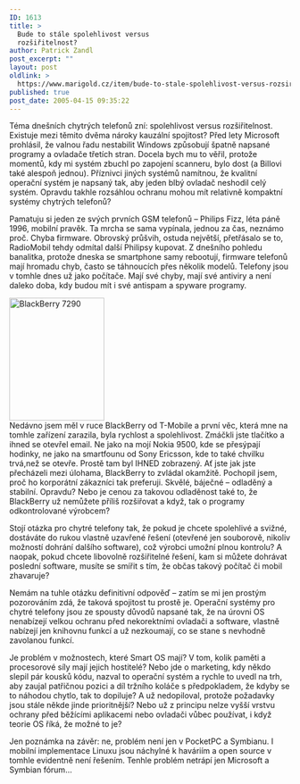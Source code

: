 ```yaml
---
ID: 1613
title: >
  Bude to stále spolehlivost versus
  rozšiřitelnost?
author: Patrick Zandl
post_excerpt: ""
layout: post
oldlink: >
  https://www.marigold.cz/item/bude-to-stale-spolehlivost-versus-rozsiritelnost
published: true
post_date: 2005-04-15 09:35:22
---
```

<p>Téma dnešních chytrých telefonů zní: spolehlivost versus rozšiřitelnost. Existuje mezi těmito dvěma nároky kauzální spojitost? Před lety Microsoft prohlásil, že valnou řadu nestabilit Windows způsobují špatně napsané programy a ovladače třetích stran. Docela bych mu to věřil, protože momentů, kdy mi systém zbuchl po zapojení scanneru, bylo dost (a Billovi také alespoň jednou). Příznivci jiných systémů namítnou, že kvalitní operační systém je napsaný tak, aby jeden blbý ovladač neshodil celý systém. Opravdu takhle rozsáhlou ochranu mohou mít relativně kompaktní systémy chytrých telefonů?</p>

<p>Pamatuju si jeden ze svých prvních GSM telefonů – Philips Fizz, léta páně 1996, mobilní pravěk. Ta mrcha se sama vypínala, jednou za čas, neznámo proč. Chyba firmware. Obrovský průšvih, ostuda největší, přetřásalo se to, RadioMobil tehdy odmítal další Philipsy kupovat. Z dnešního pohledu banalitka, protože dneska se smartphone samy rebootují, firmware telefonů mají hromadu chyb, často se táhnoucích přes několik modelů. Telefony jsou v tomhle dnes už jako počítače. Mají své chyby, mají své antiviry a není daleko doba, kdy budou mít i své antispam a spyware programy. </p>

<div class="rightbox"><img src="/wp-content/uploads/20050415-blackberry7290.jpg" alt="BlackBerry 7290" width="170" height="220" /></div>Nedávno jsem měl v ruce BlackBerry od T-Mobile a první věc, která mne na tomhle zařízení zarazila, byla rychlost a spolehlivost. Zmáčkli jste tlačítko a ihned se otevřel email. Ne jako na mojí Nokia 9500, kde se přesýpají hodinky, ne jako na smartfounu od Sony Ericsson, kde to také chvilku trvá,než se otevře. Prostě tam byl IHNED zobrazený. Ať jste jak jste přecházeli mezi úlohama, BlackBerry to zvládal okamžitě. Pochopil jsem, proč ho korporátní zákazníci tak preferuji. Skvělé, báječné – odladěný a stabilní.  Opravdu? Nebo je cenou za takovou odladěnost také to, že BlackBerry už nemůžete příliš rozšiřovat a když, tak o programy odkontrolované výrobcem?</p>

<p>Stojí otázka pro chytré telefony tak, že pokud je chcete spolehlivé a svižné, dostáváte do rukou vlastně uzavřené řešení (otevřené jen souborově, nikoliv možností dohrání dalšího software), což výrobci umožní plnou kontrolu? A naopak, pokud chcete libovolně rozšiřitelné řešení, kam si můžete dohrávat poslední software, musíte se smířit s tím, že občas takový počítač či mobil zhavaruje?</p>

<p>Nemám na tuhle otázku definitivní odpověď – zatím se mi jen prostým pozorováním zdá, že taková spojitost tu prostě je. Operační systémy pro chytré telefony jsou ze spousty důvodů napsané tak, že na úrovni OS nenabízejí velkou ochranu před nekorektními ovladači a software, vlastně nabízejí jen knihovnu funkcí a už nezkoumají, co se stane s nevhodně zavolanou funkcí. </p>

<p>Je problém v možnostech, které Smart OS mají? V tom, kolik paměti a procesorové síly mají jejich hostitelé? Nebo jde o marketing, kdy někdo slepil pár kousků kódu, nazval to operační systém a rychle to uvedl na trh, aby zaujal patřičnou pozici a díl tržního koláče s předpokladem, že kdyby se to náhodou chytlo, tak to dopiluje? A už nedopiloval, protože požadavky jsou stále někde jinde prioritnější? Nebo už z principu nelze vyšší vrstvu ochrany před běžícími aplikacemi nebo ovladači vůbec používat, i když teorie OS říká, že možné to je?</p>

<p>Jen poznámka na závěr: ne, problém není jen v PocketPC a Symbianu. I mobilní implementace Linuxu jsou náchylné k haváriím a open source v tomhle evidentně není řešením. Tenhle problém netrápí jen Microsoft a Symbian fórum…
</p>
